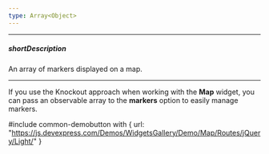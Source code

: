 ```yaml
---
type: Array<Object>
---
```

---
##### shortDescription
An array of markers displayed on a map.

---
If you use the Knockout approach when working with the **Map** widget, you can pass an observable array to the **markers** option to easily manage markers.

#include common-demobutton with {
    url: "https://js.devexpress.com/Demos/WidgetsGallery/Demo/Map/Routes/jQuery/Light/"
}